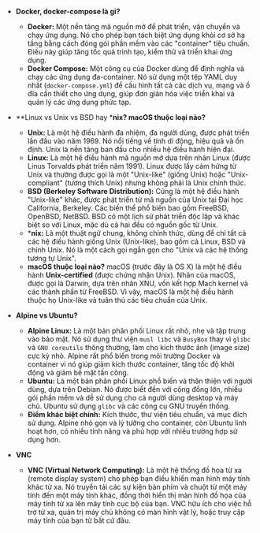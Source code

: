 *   **Docker, docker-compose là gì?**
    *   **Docker:** Một nền tảng mã nguồn mở để phát triển, vận chuyển và chạy ứng dụng. Nó cho phép bạn tách biệt ứng dụng khỏi cơ sở hạ tầng bằng cách đóng gói phần mềm vào các "container" tiêu chuẩn. Điều này giúp tăng tốc quá trình tạo, kiểm thử và triển khai ứng dụng.
    *   **Docker Compose:** Một công cụ của Docker dùng để định nghĩa và chạy các ứng dụng đa-container. Nó sử dụng một tệp YAML duy nhất (`docker-compose.yml`) để cấu hình tất cả các dịch vụ, mạng và ổ đĩa cần thiết cho ứng dụng, giúp đơn giản hóa việc triển khai và quản lý các ứng dụng phức tạp.

*   **Linux vs Unix vs BSD hay ***nix? macOS thuộc loại nào?**
    *   **Unix:** Là một hệ điều hành đa nhiệm, đa người dùng, được phát triển lần đầu vào năm 1969. Nó nổi tiếng về tính di động, hiệu quả và ổn định. Unix là nền tảng ban đầu cho nhiều hệ điều hành hiện đại.
    *   **Linux:** Là một hệ điều hành mã nguồn mở dựa trên nhân Linux (được Linus Torvalds phát triển năm 1991). Linux được lấy cảm hứng từ Unix và thường được gọi là một "Unix-like" (giống Unix) hoặc "Unix-compliant" (tương thích Unix) nhưng không phải là Unix chính thức.
    *   **BSD (Berkeley Software Distribution):** Cũng là một hệ điều hành "Unix-like" khác, được phát triển từ mã nguồn của Unix tại Đại học California, Berkeley. Các biến thể phổ biến bao gồm FreeBSD, OpenBSD, NetBSD. BSD có một lịch sử phát triển độc lập và khác biệt so với Linux, mặc dù cả hai đều có nguồn gốc từ Unix.
    *   ***nix:** Là một thuật ngữ chung, không chính thức, dùng để chỉ tất cả các hệ điều hành giống Unix (Unix-like), bao gồm cả Linux, BSD và chính Unix. Nó là một cách gọi ngắn gọn cho "Unix và các hệ thống tương tự Unix".
    *   **macOS thuộc loại nào?** macOS (trước đây là OS X) là một hệ điều hành **Unix-certified** (được chứng nhận Unix). Nhân của macOS, được gọi là Darwin, dựa trên nhân XNU, vốn kết hợp Mach kernel và các thành phần từ FreeBSD. Vì vậy, macOS là một hệ điều hành thuộc họ Unix-like và tuân thủ các tiêu chuẩn của Unix.

*   **Alpine vs Ubuntu?**
    *   **Alpine Linux:** Là một bản phân phối Linux rất nhỏ, nhẹ và tập trung vào bảo mật. Nó sử dụng thư viện `musl libc` và `BusyBox` thay vì `glibc` và `GNU coreutils` thông thường, làm cho kích thước ảnh (image size) cực kỳ nhỏ. Alpine rất phổ biến trong môi trường Docker và container vì nó giúp giảm kích thước container, tăng tốc độ khởi động và giảm bề mặt tấn công.
    *   **Ubuntu:** Là một bản phân phối Linux phổ biến và thân thiện với người dùng, dựa trên Debian. Nó được biết đến với cộng đồng lớn, nhiều gói phần mềm và dễ sử dụng cho cả người dùng desktop và máy chủ. Ubuntu sử dụng `glibc` và các công cụ GNU truyền thống.
    *   **Điểm khác biệt chính:** Kích thước, thư viện tiêu chuẩn, và mục đích sử dụng. Alpine nhỏ gọn và lý tưởng cho container, còn Ubuntu linh hoạt hơn, có nhiều tính năng và phù hợp với nhiều trường hợp sử dụng hơn.

*   **VNC**
    *   **VNC (Virtual Network Computing):** Là một hệ thống đồ họa từ xa (remote display system) cho phép bạn điều khiển màn hình máy tính khác từ xa. Nó truyền tải các sự kiện bàn phím và chuột từ một máy tính đến một máy tính khác, đồng thời hiển thị màn hình đồ họa của máy tính từ xa lên máy tính cục bộ của bạn. VNC hữu ích cho việc hỗ trợ từ xa, quản trị máy chủ không có màn hình vật lý, hoặc truy cập máy tính của bạn từ bất cứ đâu.
